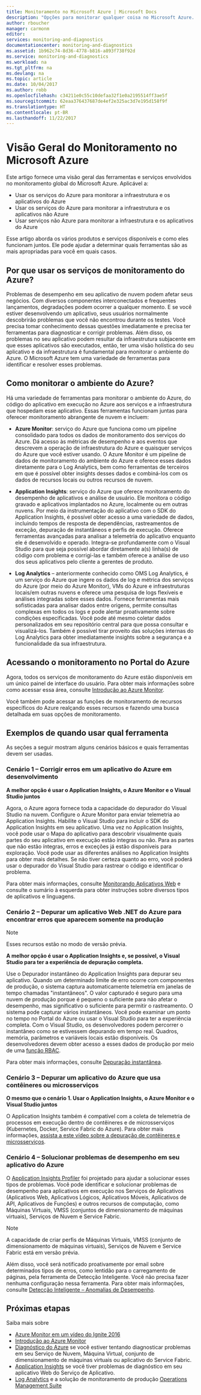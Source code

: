 ```yaml
---
title: Monitoramento no Microsoft Azure | Microsoft Docs
description: "Opções para monitorar qualquer coisa no Microsoft Azure. Azure Monitor, Application Insights e Log Analytics"
author: rboucher
manager: carmonm
editor: 
services: monitoring-and-diagnostics
documentationcenter: monitoring-and-diagnostics
ms.assetid: 1b962c74-8d36-4778-b816-a893f738f92d
ms.service: monitoring-and-diagnostics
ms.workload: na
ms.tgt_pltfrm: na
ms.devlang: na
ms.topic: article
ms.date: 10/04/2017
ms.author: robb
ms.openlocfilehash: c34211e0c55c10defaa32f1e0a2195514ff3ae5f
ms.sourcegitcommit: 62eaa376437687de4ef2e325ac3d7e195d158f9f
ms.translationtype: HT
ms.contentlocale: pt-BR
ms.lasthandoff: 11/22/2017
---
```

# <a name="overview-of-monitoring-in-microsoft-azure"></a>Visão Geral do Monitoramento no Microsoft Azure
Este artigo fornece uma visão geral das ferramentas e serviços envolvidos no monitoramento global do Microsoft Azure. Aplicável a:
- Usar os serviços do Azure para monitorar a infraestrutura e os aplicativos do Azure
- Usar os serviços do Azure para monitorar a infraestrutura e os aplicativos não Azure
- Usar serviços não Azure para monitorar a infraestrutura e os aplicativos do Azure

Esse artigo aborda os vários produtos e serviços disponíveis e como eles funcionam juntos. Ele pode ajudar a determinar quais ferramentas são as mais apropriadas para você em quais casos.  

## <a name="why-use-azures-monitoring-services"></a>Por que usar os serviços de monitoramento do Azure?

Problemas de desempenho em seu aplicativo de nuvem podem afetar seus negócios. Com diversos componentes interconectados e frequentes lançamentos, degradações podem ocorrer a qualquer momento. E se você estiver desenvolvendo um aplicativo, seus usuários normalmente descobrirão problemas que você não encontrou durante os testes. Você precisa tomar conhecimento dessas questões imediatamente e precisa ter ferramentas para diagnosticar e corrigir problemas. Além disso, os problemas no seu aplicativo podem resultar da infraestrutura subjacente em que esses aplicativos são executados, então, ter uma visão holística do seu aplicativo e da infraestrutura é fundamental para monitorar o ambiente do Azure. O Microsoft Azure tem uma variedade de ferramentas para identificar e resolver esses problemas.

## <a name="how-do-i-monitor-my-azure-environment"></a>Como monitorar o ambiente do Azure?

Há uma variedade de ferramentas para monitorar o ambiente do Azure, do código do aplicativo em execução no Azure aos serviços e a infraestrutura que hospedam esse aplicativo. Essas ferramentas funcionam juntas para oferecer monitoramento abrangente de nuvem e incluem:

-   **Azure Monitor**: serviço do Azure que funciona como um pipeline consolidado para todos os dados de monitoramento dos serviços do Azure. Dá acesso às métricas de desempenho e aos eventos que descrevem a operação de infraestrutura do Azure e quaisquer serviços do Azure que você estiver usando. O Azure Monitor é um pipeline de dados de monitoramento do ambiente do Azure e oferece esses dados diretamente para o Log Analytics, bem como ferramentas de terceiros em que é possível obter insights desses dados e combiná-los com os dados de recursos locais ou outros recursos de nuvem.

-   **Application Insights**: serviço do Azure que oferece monitoramento do desempenho de aplicativos e análise de usuário. Ele monitora o código gravado e aplicativos implantados no Azure, localmente ou em outras nuvens. Por meio da instrumentação do aplicativo com o SDK do Application Insights, é possível obter acesso a uma variedade de dados, incluindo tempos de resposta de dependências, rastreamentos de exceção, depuração de instantâneos e perfis de execução. Oferece ferramentas avançadas para analisar a telemetria do aplicativo enquanto ele é desenvolvido e operado. Integra-se profundamente com o Visual Studio para que seja possível abordar diretamente a(s) linha(s) de código com problema e corrigi-las e também oferece a análise de uso dos seus aplicativos pelo cliente a gerentes de produto.

-   **Log Analytics** – anteriormente conhecido como OMS Log Analytics, é um serviço do Azure que ingere os dados de log e métrica dos serviços do Azure (por meio do Azure Monitor), VMs do Azure e infraestruturas locais/em outras nuvens e oferece uma pesquisa de logs flexíveis e análises integradas sobre esses dados. Fornece ferramentas mais sofisticadas para analisar dados entre origens, permite consultas complexas em todos os logs e pode alertar proativamente sobre condições especificadas.  Você pode até mesmo coletar dados personalizados em seu repositório central para que possa consultar e visualizá-los. Também é possível tirar proveito das soluções internas do Log Analytics para obter imediatamente insights sobre a segurança e a funcionalidade da sua infraestrutura.

## <a name="accessing-monitoring-in-the-azure-portal"></a>Acessando o monitoramento no Portal do Azure
Agora, todos os serviços de monitoramento do Azure estão disponíveis em um único painel de interface do usuário. Para obter mais informações sobre como acessar essa área, consulte [Introdução ao Azure Monitor](monitoring-get-started.md). 

Você também pode acessar as funções de monitoramento de recursos específicos do Azure realçando esses recursos e fazendo uma busca detalhada em suas opções de monitoramento. 

## <a name="examples-of-when-to-use-which-tool"></a>Exemplos de quando usar qual ferramenta 

As seções a seguir mostram alguns cenários básicos e quais ferramentas devem ser usadas. 

### <a name="scenario-1--fix-errors-in-an-azure-application-under-development"></a>Cenário 1 – Corrigir erros em um aplicativo do Azure em desenvolvimento   

**A melhor opção é usar o Application Insights, o Azure Monitor e o Visual Studio juntos**

Agora, o Azure agora fornece toda a capacidade do depurador do Visual Studio na nuvem. Configure o Azure Monitor para enviar telemetria ao Application Insights. Habilite o Visual Studio para incluir o SDK do Application Insights em seu aplicativo. Uma vez no Application Insights, você pode usar o Mapa do aplicativo para descobrir visualmente quais partes do seu aplicativo em execução estão íntegras ou não. Para as partes que não estão íntegras, erros e exceções já estão disponíveis para exploração. Você pode usar as diferentes análises no Application Insights para obter mais detalhes. Se não tiver certeza quanto ao erro, você poderá usar o depurador do Visual Studio para rastrear o código e identificar o problema. 

Para obter mais informações, consulte [Monitorando Aplicativos Web](../application-insights/app-insights-azure-web-apps.md) e consulte o sumário à esquerda para obter instruções sobre diversos tipos de aplicativos e linguagens.  

### <a name="scenario-2--debug-an-azure-net-web-application-for-errors-that-only-show-in-production"></a>Cenário 2 – Depurar um aplicativo Web .NET do Azure para encontrar erros que aparecem somente na produção 

> [!NOTE]
> Esses recursos estão no modo de versão prévia. 

**A melhor opção é usar o Application Insights e, se possível, o Visual Studio para ter a experiência de depuração completa.**

Use o Depurador instantâneo do Application Insights para depurar seu aplicativo. Quando um determinado limite de erro ocorre com componentes de produção, o sistema captura automaticamente telemetria em janelas de tempo chamadas "instantâneos". O valor capturado é seguro para uma nuvem de produção porque é pequeno o suficiente para não afetar o desempenho, mas significativo o suficiente para permitir o rastreamento.  O sistema pode capturar vários instantâneos. Você pode examinar um ponto no tempo no Portal do Azure ou usar o Visual Studio para ter a experiência completa. Com o Visual Studio, os desenvolvedores podem percorrer o instantâneo como se estivessem depurando em tempo real. Quadros, memória, parâmetros e variáveis locais estão disponíveis. Os desenvolvedores devem obter acesso a esses dados de produção por meio de uma [função RBAC](../active-directory/role-based-access-built-in-roles.md).  

Para obter mais informações, consulte [Depuração instantânea](../application-insights/app-insights-snapshot-debugger.md). 

### <a name="scenario-3--debug-an-azure-application-that-uses-containers-or-microservices"></a>Cenário 3 – Depurar um aplicativo do Azure que usa contêineres ou microsserviços 

**O mesmo que o cenário 1. Usar o Application Insights, o Azure Monitor e o Visual Studio juntos**

O Application Insights também é compatível com a coleta de telemetria de processos em execução dentro de contêineres e de microsserviços (Kubernetes, Docker, Service Fabric do Azure). Para obter mais informações, [assista a este vídeo sobre a depuração de contêineres e microsserviços](https://go.microsoft.com/fwlink/?linkid=848184). 


### <a name="scenario-4--fix-performance-issues-in-your-azure-application"></a>Cenário 4 – Solucionar problemas de desempenho em seu aplicativo do Azure

O [Application Insights Profiler](../application-insights/app-insights-profiler.md) foi projetado para ajudar a solucionar esses tipos de problemas. Você pode identificar e solucionar problemas de desempenho para aplicativos em execução nos Serviços de Aplicativos (Aplicativos Web, Aplicativos Lógicos, Aplicativos Móveis, Aplicativos de API, Aplicativos de Funções) e outros recursos de computação, como Máquinas Virtuais, VMSS (conjuntos de dimensionamento de máquinas virtuais), Serviços de Nuvem e Service Fabric. 

> [!NOTE]
> A capacidade de criar perfis de Máquinas Virtuais, VMSS (conjunto de dimensionamento de máquinas virtuais), Serviços de Nuvem e Service Fabric está em versão prévia.   

Além disso, você será notificado proativamente por email sobre determinados tipos de erros, como lentidão para o carregamento de páginas, pela ferramenta de Detecção Inteligente.  Você não precisa fazer nenhuma configuração nessa ferramenta. Para obter mais informações, consulte [Detecção Inteligente – Anomalias de Desempenho](../application-insights/app-insights-proactive-performance-diagnostics.md).



## <a name="next-steps"></a>Próximas etapas
Saiba mais sobre

* [Azure Monitor em um vídeo do Ignite 2016](https://myignite.microsoft.com/videos/4977)
* [Introdução ao Azure Monitor](monitoring-get-started.md)
* [Diagnóstico do Azure](../azure-diagnostics.md) se você estiver tentando diagnosticar problemas em seu Serviço de Nuvem, Máquina Virtual, conjunto de dimensionamento de máquinas virtuais ou aplicativo do Service Fabric.
* [Application Insights](https://azure.microsoft.com/documentation/services/application-insights/) se você tiver problemas de diagnóstico em seu aplicativo Web do Serviço de Aplicativo.
* [Log Analytics](https://azure.microsoft.com/documentation/services/log-analytics/) e a solução de monitoramento de produção [Operations Management Suite](https://www.microsoft.com/oms/)
